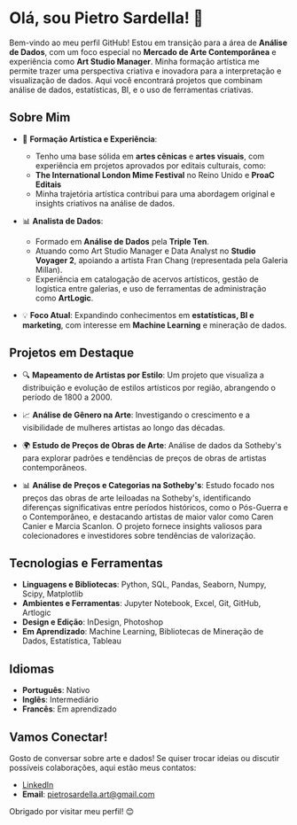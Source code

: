 # Olá, sou Pietro Sardella! 👋

Bem-vindo ao meu perfil GitHub! Estou em transição para a área de **Análise de Dados**, com um foco especial no **Mercado de Arte Contemporânea** e experiência como **Art Studio Manager**. Minha formação artística me permite trazer uma perspectiva criativa e inovadora para a interpretação e visualização de dados. Aqui você encontrará projetos que combinam análise de dados, estatísticas, BI, e o uso de ferramentas criativas.

## Sobre Mim

- 🎨 **Formação Artística e Experiência**: 
  - Tenho uma base sólida em **artes cênicas** e **artes visuais**, com experiência em projetos aprovados por editais culturais, como:
  - **The International London Mime Festival** no Reino Unido e **ProaC Editais**
  - Minha trajetória artística contribui para uma abordagem original e insights criativos na análise de dados.
  
- 📊 **Analista de Dados**: 
  - Formado em **Análise de Dados** pela **Triple Ten**.
  - Atuando como Art Studio Manager e Data Analyst no **Studio Voyager 2**, apoiando a artista Fran Chang (representada pela Galeria Millan).
  - Experiência em catalogação de acervos artísticos, gestão de logística entre galerias, e uso de ferramentas de administração como **ArtLogic**.

- 💡 **Foco Atual**: Expandindo conhecimentos em **estatísticas, BI e marketing**, com interesse em **Machine Learning** e mineração de dados.

## Projetos em Destaque

- 🔍 **Mapeamento de Artistas por Estilo**: Um projeto que visualiza a distribuição e evolução de estilos artísticos por região, abrangendo o período de 1800 a 2000.
  
- 📈 **Análise de Gênero na Arte**: Investigando o crescimento e a visibilidade de mulheres artistas ao longo das décadas.
  
- 🌍 **Estudo de Preços de Obras de Arte**: Análise de dados da Sotheby's para explorar padrões e tendências de preços de obras de artistas contemporâneos.

- 📊 **Análise de Preços e Categorias na Sotheby's**: Estudo focado nos preços das obras de arte leiloadas na Sotheby's, identificando diferenças significativas entre períodos históricos, como o Pós-Guerra e o Contemporâneo, e destacando artistas de maior valor como Caren Canier e Marcia Scanlon. O projeto fornece insights valiosos para colecionadores e investidores sobre tendências de valorização.

## Tecnologias e Ferramentas

- **Linguagens e Bibliotecas**: Python, SQL, Pandas, Seaborn, Numpy, Scipy, Matplotlib
- **Ambientes e Ferramentas**: Jupyter Notebook, Excel, Git, GitHub, Artlogic
- **Design e Edição**: InDesign, Photoshop
- **Em Aprendizado**: Machine Learning, Bibliotecas de Mineração de Dados, Estatística, Tableau

## Idiomas

- **Português**: Nativo
- **Inglês**: Intermediário
- **Francês**: Em aprendizado

## Vamos Conectar!

Gosto de conversar sobre arte e dados! Se quiser trocar ideias ou discutir possíveis colaborações, aqui estão meus contatos:

- [LinkedIn](https://www.linkedin.com/in/pietro-sardella/)
- **Email**: pietrosardella.art@gmail.com

Obrigado por visitar meu perfil! 😊




<!---
PietroSardella/PietroSardella is a ✨ special ✨ repository because its `README.md` (this file) appears on your GitHub profile.
You can click the Preview link to take a look at your changes.
--->
